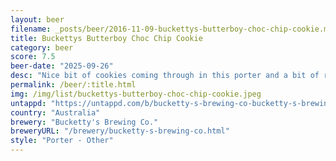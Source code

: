 ```yaml
---
layout: beer
filename: _posts/beer/2016-11-09-buckettys-butterboy-choc-chip-cookie.md
title: Buckettys Butterboy Choc Chip Cookie
category: beer
score: 7.5
beer-date: "2025-09-26"
desc: "Nice bit of cookies coming through in this porter and a bit of raisins"
permalink: /beer/:title.html
img: /img/list/buckettys-butterboy-choc-chip-cookie.jpeg
untappd: "https://untappd.com/b/bucketty-s-brewing-co-bucketty-s-brewing-co-choc-chip-cookie-porter/6284118"
country: "Australia"
brewery: "Bucketty's Brewing Co."
breweryURL: "/brewery/bucketty-s-brewing-co.html"
style: "Porter - Other"
---
```

